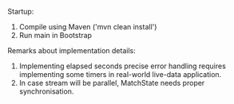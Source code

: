 Startup:
1. Compile using Maven ('mvn clean install')
2. Run main in Bootstrap

Remarks about implementation details:
1. Implementing elapsed seconds precise error handling requires implementing some timers in real-world live-data application.
2. In case stream will be parallel, MatchState needs proper synchronisation.